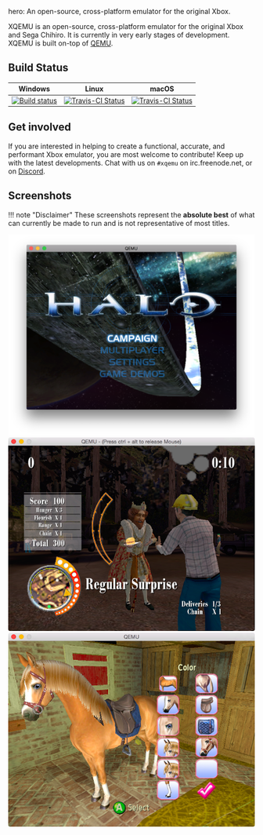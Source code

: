 hero: An open-source, cross-platform emulator for the original Xbox.

XQEMU is an open-source, cross-platform emulator for the original Xbox and Sega
Chihiro. It is currently in very early stages of development. XQEMU is built
on-top of [QEMU](https://github.com/qemu/qemu).

Build Status
------------
| Windows | Linux | macOS |
| ------- | ----- | ----- |
| [![Build status](https://ci.appveyor.com/api/projects/status/8rbaimmbp6k44rab?svg=true)](https://ci.appveyor.com/project/mborgerson/xqemu-c5j6o) | [![Travis-CI Status](https://travis-ci.org/xqemu/xqemu.svg?branch=xbox-2.x-rebase)](https://travis-ci.org/xqemu/xqemu) | [![Travis-CI Status](https://travis-ci.org/xqemu/xqemu.svg?branch=xbox-2.x-rebase)](https://travis-ci.org/xqemu/xqemu) |

Get involved
------------
If you are interested in helping to create a functional, accurate, and
performant Xbox emulator, you are most welcome to contribute! Keep up with the
latest developments. Chat with us on `#xqemu` on irc.freenode.net, or on
[Discord](https://discord.gg/WxJPPyz).

Screenshots
-----------

!!! note "Disclaimer"
    These screenshots represent the **absolute best** of what can
    currently be made to run and is not representative of most titles.

![Halo](screenshots/halo.png)
![King](screenshots/king.png)
![Barbie](screenshots/barbie.png)